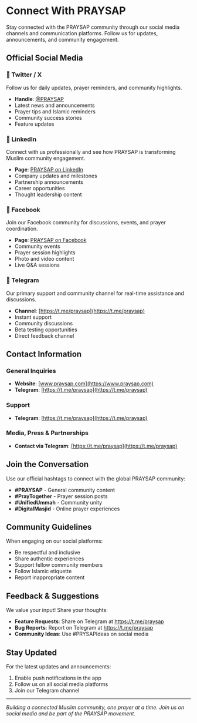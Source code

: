 # Connect With PRAYSAP

Stay connected with the PRAYSAP community through our social media channels and communication platforms. Follow us for updates, announcements, and community engagement.

## Official Social Media

### 📱 Twitter / X
Follow us for daily updates, prayer reminders, and community highlights.
- **Handle**: [@PRAYSAP](https://twitter.com/praysap)
- Latest news and announcements
- Prayer tips and Islamic reminders
- Community success stories
- Feature updates

### 💼 LinkedIn
Connect with us professionally and see how PRAYSAP is transforming Muslim community engagement.
- **Page**: [PRAYSAP on LinkedIn](https://www.linkedin.com/company/praysap)
- Company updates and milestones
- Partnership announcements
- Career opportunities
- Thought leadership content

### 👥 Facebook
Join our Facebook community for discussions, events, and prayer coordination.
- **Page**: [PRAYSAP on Facebook](https://www.facebook.com/praysap)
- Community events
- Prayer session highlights
- Photo and video content
- Live Q&A sessions

### 💬 Telegram
Our primary support and community channel for real-time assistance and discussions.
- **Channel**: [https://t.me/praysap](https://t.me/praysap)
- Instant support
- Community discussions
- Beta testing opportunities
- Direct feedback channel

## Contact Information

### General Inquiries
- **Website**: [www.praysap.com](https://www.praysap.com)
- **Telegram**: [https://t.me/praysap](https://t.me/praysap)

### Support
- **Telegram**: [https://t.me/praysap](https://t.me/praysap)

### Media, Press & Partnerships
- **Contact via Telegram**: [https://t.me/praysap](https://t.me/praysap)

## Join the Conversation

Use our official hashtags to connect with the global PRAYSAP community:
- **#PRAYSAP** - General community content
- **#PrayTogether** - Prayer session posts
- **#UnifiedUmmah** - Community unity
- **#DigitalMasjid** - Online prayer experiences

## Community Guidelines

When engaging on our social platforms:
- Be respectful and inclusive
- Share authentic experiences
- Support fellow community members
- Follow Islamic etiquette
- Report inappropriate content

## Feedback & Suggestions

We value your input! Share your thoughts:
- **Feature Requests**: Share on Telegram at https://t.me/praysap
- **Bug Reports**: Report on Telegram at https://t.me/praysap
- **Community Ideas**: Use #PRYSAPIdeas on social media

## Stay Updated

For the latest updates and announcements:
1. Enable push notifications in the app
2. Follow us on all social media platforms
3. Join our Telegram channel

---

*Building a connected Muslim community, one prayer at a time. Join us on social media and be part of the PRAYSAP movement.*